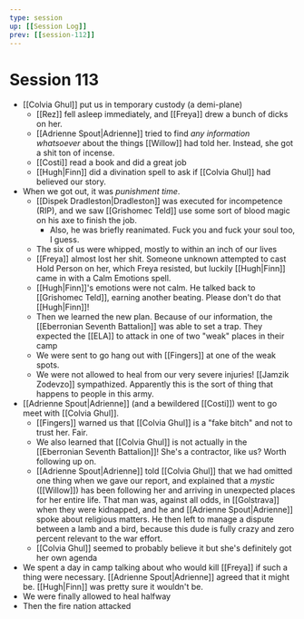 ```yaml
---
type: session
up: [[Session Log]]
prev: [[session-112]]
---
```


# Session 113

- [[Colvia Ghul]] put us in temporary custody (a demi-plane)
	- [[Rez]] fell asleep immediately, and [[Freya]] drew a bunch of dicks on her.
	- [[Adrienne Spout|Adrienne]] tried to find *any information whatsoever* about the things [[Willow]] had told her. Instead, she got a shit ton of incense.
	- [[Costi]] read a book and did a great job
	- [[Hugh|Finn]] did a divination spell to ask if [[Colvia Ghul]] had believed our story. 
- When we got out, it was *punishment time*.
	- [[Dispek Dradleston|Dradleston]] was executed for incompetence (RIP), and we saw [[Grishomec Teld]] use some sort of blood magic on his axe to finish the job.
		- Also, he was briefly reanimated. Fuck you and fuck your soul too, I guess.
	- The six of us were whipped, mostly to within an inch of our lives
	- [[Freya]] almost lost her shit. Someone unknown attempted to cast Hold Person on her, which Freya resisted, but luckily [[Hugh|Finn]] came in with a Calm Emotions spell.
	- [[Hugh|Finn]]'s emotions were not calm. He talked back to [[Grishomec Teld]], earning another beating. Please don't do that [[Hugh|Finn]]!
	- Then we learned the new plan. Because of our information, the [[Eberronian Seventh Battalion]] was able to set a trap. They expected the [[ELA]] to attack in one of two "weak" places in their camp
	- We were sent to go hang out with [[Fingers]] at one of the weak spots.
	- We were not allowed to heal from our very severe injuries! [[Jamzik Zodevzo]] sympathized. Apparently this is the sort of thing that happens to people in this army.
- [[Adrienne Spout|Adrienne]] (and a bewildered [[Costi]]) went to go meet with [[Colvia Ghul]]. 
	- [[Fingers]] warned us that [[Colvia Ghul]] is a "fake bitch" and not to trust her. Fair.
	- We also learned that [[Colvia Ghul]] is not actually in the [[Eberronian Seventh Battalion]]! She's a contractor, like us? Worth following up on.
	- [[Adrienne Spout|Adrienne]] told [[Colvia Ghul]] that we had omitted one thing when we gave our report, and explained that a *mystic* ([[Willow]]) has been following her and arriving in unexpected places for her entire life. That man was, against all odds, in [[Golstrava]] when they were kidnapped, and he and [[Adrienne Spout|Adrienne]] spoke about religious matters. He then left to manage a dispute between a lamb and a bird, because this dude is fully crazy and zero percent relevant to the war effort. 
	- [[Colvia Ghul]] seemed to probably believe it but she's definitely got her own agenda
- We spent a day in camp talking about who would kill [[Freya]] if such a thing were necessary. [[Adrienne Spout|Adrienne]] agreed that it might be. [[Hugh|Finn]] was pretty sure it wouldn't be.
- We were finally allowed to heal halfway
- Then the fire nation attacked